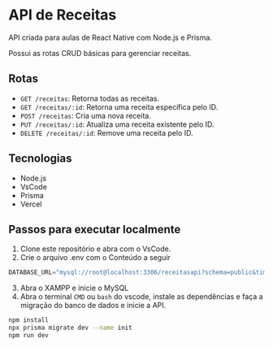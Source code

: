 # API de Receitas
API criada para aulas de React Native com Node.js e Prisma.

Possui as rotas CRUD básicas para gerenciar receitas.

## Rotas

- `GET /receitas`: Retorna todas as receitas.
- `GET /receitas/:id`: Retorna uma receita específica pelo ID.
- `POST /receitas`: Cria uma nova receita.
- `PUT /receitas/:id`: Atualiza uma receita existente pelo ID.
- `DELETE /receitas/:id`: Remove uma receita pelo ID.

## Tecnologias
- Node.js
- VsCode
- Prisma
- Vercel

## Passos para executar localmente
1. Clone este repositório e abra com o VsCode.
2. Crie o arquivo .env com o Conteúdo a seguir
```js
DATABASE_URL="mysql://root@localhost:3306/receitasapi?schema=public&timezone=UTC
```
3. Abra o XAMPP e inicie o MySQL
4. Abra o terminal `CMD` ou `bash` do vscode, instale as dependências e faça a migração do banco de dados e inicie a API.
```bash
npm install
npx prisma migrate dev --name init
npm run dev
```
